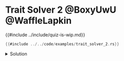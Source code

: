 # Trait Solver 2 @BoxyUwU @WaffleLapkin

{{#include ../include/quiz-is-wip.md}}

```rust
{{#include ../../code/examples/trait_solver_2.rs}}
```

<details>
<summary>Solution</summary>

```
{{#include ../../code/examples/stderr/trait_solver_2.stderr}}
```

</details>

